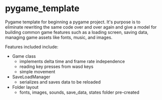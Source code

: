 # pygame_template

Pygame template for beginning a pygame project. It's purpose is to eliminate rewriting the same code over and over again and give a model for building common game features such as a loading screen, saving data, managing game assets like fonts, music, and images.

Features included include:
- Game class
  - implements delta time and frame rate independence
  - reading key presses from wasd keys
  - simple movement
- SaveLoadManager
  - serializes and saves data to be reloaded
- Folder layout
  - fonts, images, sounds, save_data, states folder pre-created

